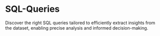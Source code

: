 # SQL-Queries
Discover the right SQL queries tailored to efficiently extract insights from the dataset, enabling precise analysis and informed decision-making.
